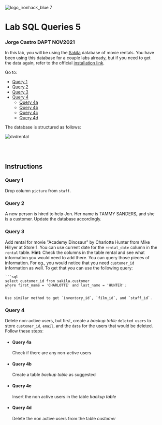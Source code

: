 ![logo_ironhack_blue 7](https://user-images.githubusercontent.com/23629340/40541063-a07a0a8a-601a-11e8-91b5-2f13e4e6b441.png)

# Lab SQL Queries 5
### Jorge Castro DAPT NOV2021

In this lab, you will be using the [Sakila](https://dev.mysql.com/doc/sakila/en/) database of movie rentals. You have been using this database for a couple labs already, but if you need to get the data again, refer to the official [installation link](https://dev.mysql.com/doc/sakila/en/sakila-installation.html).

Go to:   

- <a href="#Query-1">Query 1</a>
- <a href="#Query-2">Query 2</a>
- <a href="#Query-3">Query 3</a>
- <a href="#Query-4">Query 4</a>
  - <a href="#Query-4a">Query 4a</a>
  - <a href="#Query-4b">Query 4b</a>
  - <a href="#Query-4c">Query 4c</a>
  - <a href="#Query-4d">Query 4d</a>







The database is structured as follows:

![dvdrental](https://user-images.githubusercontent.com/63274055/147394200-2fdeec2e-a41a-4094-b544-dede2b263d96.png)

<br><br>

## Instructions

### Query 1
Drop column `picture` from `staff`.


### Query 2
A new person is hired to help Jon. Her name is TAMMY SANDERS, and she is a customer. Update the database accordingly.


### Query 3
Add rental for movie "Academy Dinosaur" by Charlotte Hunter from Mike Hillyer at Store 1. You can use current date for the `rental_date` column in the `rental` table.
   **Hint**: Check the columns in the table rental and see what information you would need to add there. You can query those pieces of information. For eg., you would notice that you need `customer_id` information as well. To get that you can use the following query:

    ```sql
    select customer_id from sakila.customer
    where first_name = 'CHARLOTTE' and last_name = 'HUNTER';
    ```
    
    Use similar method to get `inventory_id`, `film_id`, and `staff_id`.

   

### Query 4
Delete non-active users, but first, create a _backup table_ `deleted_users` to store `customer_id`, `email`, and the `date` for the users that would be deleted. Follow these steps:

- #### Query 4a
   Check if there are any non-active users


- #### Query 4b
   Create a table _backup table_ as suggested


- #### Query 4c
  Insert the non active users in the table _backup table_

 
- #### Query 4d
  Delete the non active users from the table _customer_
